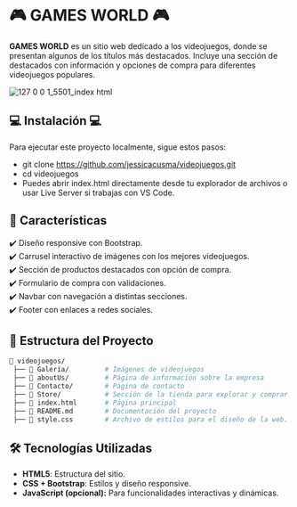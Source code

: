 
# 🎮 GAMES WORLD 🎮

**GAMES WORLD** es un sitio web dedicado a los videojuegos, donde se presentan algunos de los títulos más destacados. Incluye una sección de destacados con información y opciones de compra para diferentes videojuegos populares.

![127 0 0 1_5501_index html](https://github.com/user-attachments/assets/ccd271bf-4ad5-48c6-a4a8-78318c836c18)



## 💻 Instalación 💻

Para ejecutar este proyecto localmente, sigue estos pasos:

- git clone https://github.com/jessicacusma/videojuegos.git
- cd videojuegos
- Puedes abrir index.html directamente desde tu explorador de archivos o usar Live Server si trabajas con VS Code.

## 📌 Características  
✔️ Diseño responsive con Bootstrap.  
✔️ Carrusel interactivo de imágenes con los mejores videojuegos.  
✔️ Sección de productos destacados con opción de compra.  
✔️ Formulario de compra con validaciones.  
✔️ Navbar con navegación a distintas secciones.  
✔️ Footer con enlaces a redes sociales.  

## 📁 Estructura del Proyecto  

```bash
📂 videojuegos/
 ├── 📂 Galería/         # Imágenes de videojuegos
 ├── 📂 aboutUs/         # Página de información sobre la empresa
 ├── 📂 Contacto/        # Página de contacto
 ├── 📂 Store/           # Sección de la tienda para explorar y comprar juegos.
 ├── 📄 index.html       # Página principal
 ├── 📄 README.md        # Documentación del proyecto
 ├── 📄 style.css        # Archivo de estilos para el diseño de la web. 

```
## 🛠️ Tecnologías Utilizadas  
- **HTML5**: Estructura del sitio.  
- **CSS + Bootstrap**: Estilos y diseño responsive.
- **JavaScript (opcional):** Para funcionalidades interactivas y dinámicas. 

